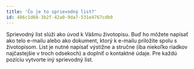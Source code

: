 ```yaml
---
title: 'Čo je to sprievodný list?'
id: 486c1d68-3b2f-42a0-9da7-531e4767cdb0
---
```

<p>Sprievodný list slúži ako úvod k Vášmu životopisu. Buď ho môžete napísať ako telo e-mailu alebo ako dokument, ktorý k e-mailu priložíte spolu s životopisom. List je nutné napísať výstižne a stručne (iba niekoľko riadkov najčastejšie v troch odsekoch) a doplniť o kontaktné údaje. Pre každú pozíciu vytvorte iný sprievodný list.
</p>